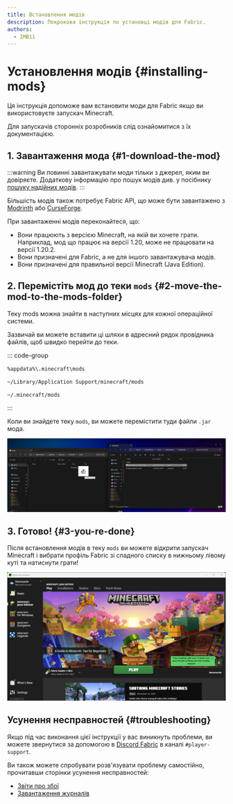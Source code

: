 ```yaml
---
title: Встановлення модів
description: Покрокова інструкція по установці модів для Fabric.
authors:
  - IMB11
---
```


# Установлення модів {#installing-mods}

Ця інструкція допоможе вам встановити моди для Fabric якщо ви використовуєте запускач Minecraft.

Для запускачів сторонніх розробників слід ознайомитися з їх документацією.

## 1. Завантаження мода {#1-download-the-mod}

:::warning
Ви повинні завантажувати моди тільки з джерел, яким ви довіряєте. Додаткову інформацію про пошук модів див. у посібнику [пошуку надійних модів](./finding-mods).
:::

Більшість модів також потребує Fabric API, що може бути завантажено з [Modrinth](https://modrinth.com/mod/fabric-api) або [CurseForge](https://curseforge.com/minecraft/mc-mods/fabric-api).

При завантаженні модів переконайтеся, що:

- Вони працюють з версією Minecraft, на якій ви хочете грати. Наприклад, мод що працює на версії 1.20, може не працювати на версії 1.20.2.
- Вони призначені для Fabric, а не для іншого завантажувача модів.
- Вони призначені для правильної версії Minecraft (Java Edition).

## 2. Перемістіть мод до теки `mods` {#2-move-the-mod-to-the-mods-folder}

Теку mods можна знайти в наступних місцях для кожної операційної системи.

Зазвичай ви можете вставити ці шляхи в адресний рядок провідника файлів, щоб швидко перейти до теки.

::: code-group

```:no-line-numbers [Windows]
%appdata%\.minecraft\mods
```

```:no-line-numbers [macOS]
~/Library/Application Support/minecraft/mods
```

```:no-line-numbers [Linux]
~/.minecraft/mods
```

:::

Коли ви знайдете теку `mods`, ви можете перемістити туди файли `.jar` мода.

![Встановлені моди в теці mods](/assets/players/installing-mods.png)

## 3. Готово! {#3-you-re-done}

Після встановлення модів в теку `mods` ви можете відкрити запускач Minecraft і вибрати профіль Fabric зі спадного списку в нижньому лівому куті та натиснути грати!

![Запускач Minecraft з вибраним профілем Fabric](/assets/players/installing-fabric/launcher-screen.png)

## Усунення несправностей {#troubleshooting}

Якщо під час виконання цієї інструкції у вас виникнуть проблеми, ви можете звернутися за допомогою в [Discord Fabric](https://discord.gg/v6v4pMv) в каналі `#player-support`.

Ви також можете спробувати розв'язувати проблему самостійно, прочитавши сторінки усунення несправностей:

- [Звіти про збої](./troubleshooting/crash-reports)
- [Завантаження журналів](./troubleshooting/uploading-logs)
